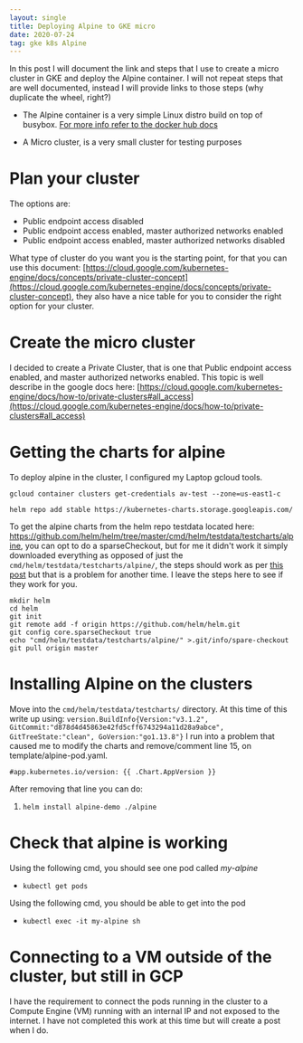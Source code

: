 ```yaml
---
layout: single
title: Deploying Alpine to GKE micro
date: 2020-07-24
tag: gke k8s Alpine
---
```

In this post I will document the link and steps that I use to create a micro cluster in GKE and deploy the Alpine container. I will not repeat steps that are well documented, instead I will provide links to those steps (why duplicate the wheel, right?)

- The Alpine container is a very simple Linux distro build on top of busybox. [For more info refer to the docker hub docs](https://hub.docker.com/_/alpine)

- A Micro cluster, is a very small cluster for testing purposes

# Plan your cluster
The options are:
- Public endpoint access disabled
- Public endpoint access enabled, master authorized networks enabled
- Public endpoint access enabled, master authorized networks disabled

What type of cluster do you want you is the starting point, for that you can use this document:
[https://cloud.google.com/kubernetes-engine/docs/concepts/private-cluster-concept](https://cloud.google.com/kubernetes-engine/docs/concepts/private-cluster-concept), they also have a nice table for you to consider the right option for your cluster.

# Create the micro cluster
I decided to create a Private Cluster, that is one that Public endpoint access enabled, and master authorized networks enabled. This topic is well describe in the google docs here: [https://cloud.google.com/kubernetes-engine/docs/how-to/private-clusters#all_access](https://cloud.google.com/kubernetes-engine/docs/how-to/private-clusters#all_access)

# Getting the charts for alpine
To deploy alpine in the cluster, I configured my Laptop gcloud tools.

`gcloud container clusters get-credentials av-test --zone=us-east1-c`

`helm repo add stable https://kubernetes-charts.storage.googleapis.com/`

To get the alpine charts from the helm repo testdata located here: https://github.com/helm/helm/tree/master/cmd/helm/testdata/testcharts/alpine, you can opt to do a sparseCheckout, but for me it didn't work it simply downloaded everything as opposed of just the `cmd/helm/testdata/testcharts/alpine/`, the steps should work as per [this post](https://unix.stackexchange.com/questions/233327/is-it-possible-to-clone-only-part-of-a-git-projec) but that is a problem for another time. I leave the steps here to see if they work for you.

```
mkdir helm
cd helm
git init
git remote add -f origin https://github.com/helm/helm.git
git config core.sparseCheckout true
echo "cmd/helm/testdata/testcharts/alpine/" >.git/info/spare-checkout
git pull origin master
```

# Installing Alpine on the clusters
Move into the `cmd/helm/testdata/testcharts/` directory. At this time of this write up using: `version.BuildInfo{Version:"v3.1.2", GitCommit:"d878d4d45863e42fd5cff6743294a11d28a9abce", GitTreeState:"clean", GoVersion:"go1.13.8"}` I run into a problem that caused me to modify the charts and remove/comment line 15, on template/alpine-pod.yaml.
```
#app.kubernetes.io/version: {{ .Chart.AppVersion }}
```

After removing that line you can do:
1. `helm install alpine-demo ./alpine`


# Check that alpine is working
Using the following cmd, you should see one pod called *my-alpine*
* `kubectl get pods`

Using the following cmd, you should be able to get into the pod
* `kubectl exec -it my-alpine sh`


# Connecting to a VM outside of the cluster, but still in GCP
I have the requirement to connect the pods running in the cluster to a Compute Engine (VM) running with an internal IP and not exposed to the internet. I have not completed this work at this time but will create a post when I do.
